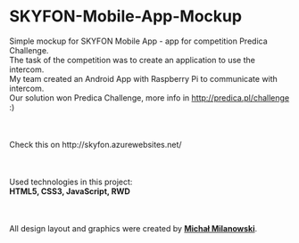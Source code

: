 # SKYFON-Mobile-App-Mockup
Simple mockup for SKYFON Mobile App - app for competition Predica Challenge.<br>
The task of the competition was to create an application to use the intercom.<br>
My team created an Android App with Raspberry Pi to communicate with intercom.<br>
Our solution won Predica Challenge, more info in http://predica.pl/challenge :)<br>
<p style="margin-top: 50px;">Check this on http://skyfon.azurewebsites.net/</p>
<p style="margin-top: 50px;">Used technologies in this project:<br>
<strong>HTML5, CSS3, JavaScript, RWD</strong></p>
<p style="margin-top: 50px;">All design layout and graphics were created by <strong><a href="https://www.facebook.com/michalmlub">Michał Milanowski</a></strong>.</p>
